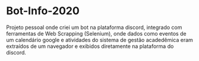 # Bot-Info-2020
Projeto pessoal onde criei um bot na plataforma discord, integrado com ferramentas de Web Scrapping (Selenium), onde dados como eventos de um calendário google e atividades do sistema de gestão acadedêmica eram extraídos de um navegador e exibidos diretamente na plataforma do discord.

